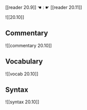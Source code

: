 [[reader 20.9]] ☚ : ☛ [[reader 20.11]]

![[20.10]]

## Commentary

![[commentary 20.10]]

## Vocabulary

![[vocab 20.10]]

## Syntax

![[syntax 20.10]]


